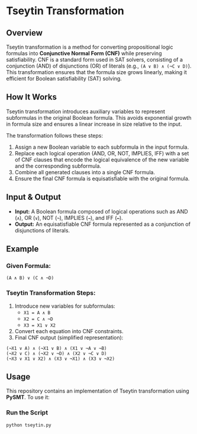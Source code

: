 # Tseytin Transformation

## Overview

Tseytin transformation is a method for converting propositional logic formulas into **Conjunctive Normal Form (CNF)** while preserving satisfiability. CNF is a standard form used in SAT solvers, consisting of a conjunction (AND) of disjunctions (OR) of literals (e.g., `(A ∨ B) ∧ (¬C ∨ D)`). This transformation ensures that the formula size grows linearly, making it efficient for Boolean satisfiability (SAT) solving.

## How It Works

Tseytin transformation introduces auxiliary variables to represent subformulas in the original Boolean formula. This avoids exponential growth in formula size and ensures a linear increase in size relative to the input.

The transformation follows these steps:

1. Assign a new Boolean variable to each subformula in the input formula.
2. Replace each logical operation (AND, OR, NOT, IMPLIES, IFF) with a set of CNF clauses that encode the logical equivalence of the new variable and the corresponding subformula.
3. Combine all generated clauses into a single CNF formula.
4. Ensure the final CNF formula is equisatisfiable with the original formula.

## Input & Output

- **Input:** A Boolean formula composed of logical operations such as AND (`∧`), OR (`∨`), NOT (`¬`), IMPLIES (`→`), and IFF (`↔`).
- **Output:** An equisatisfiable CNF formula represented as a conjunction of disjunctions of literals.

## Example

### Given Formula:

```plaintext
(A ∧ B) ∨ (C ∧ ¬D)
```

### Tseytin Transformation Steps:

1. Introduce new variables for subformulas:
   - `X1 = A ∧ B`
   - `X2 = C ∧ ¬D`
   - `X3 = X1 ∨ X2`
2. Convert each equation into CNF constraints.
3. Final CNF output (simplified representation):

```plaintext
(¬X1 ∨ A) ∧ (¬X1 ∨ B) ∧ (X1 ∨ ¬A ∨ ¬B)
(¬X2 ∨ C) ∧ (¬X2 ∨ ¬D) ∧ (X2 ∨ ¬C ∨ D)
(¬X3 ∨ X1 ∨ X2) ∧ (X3 ∨ ¬X1) ∧ (X3 ∨ ¬X2)
```

## Usage

This repository contains an implementation of Tseytin transformation using **PySMT**. To use it:

### Run the Script

```bash
python tseytin.py
```

